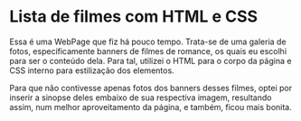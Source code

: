 # Lista de filmes com HTML e CSS
Essa é uma WebPage que fiz há pouco tempo. Trata-se de uma galeria de fotos, especificamente banners de filmes de romance, os quais eu escolhi para ser o conteúdo dela. Para tal, utilizei o HTML para o corpo da página e CSS interno para estilização dos elementos. 

Para que não contivesse apenas fotos  dos banners desses filmes, optei por inserir a sinopse deles embaixo de sua respectiva imagem, resultando assim, num melhor aproveitamento da página, e também, ficou mais bonita.
